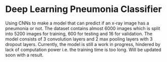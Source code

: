# Deep Learning Pneumonia Classifier
 
Using CNNs to make a model that can predict if an x-ray image has a pneumonia or not. The dataset contains almost 6000 images which is split into 5200 images for training, 600 for testing and 16 for validation. The model consists of 3 convolution layers and 2 max pooling layers with 3 dropout layers. Currently, the model is still a work in progress, hindered by lack of computation power i.e. the training time is too long. Will be updated soon with a result.
